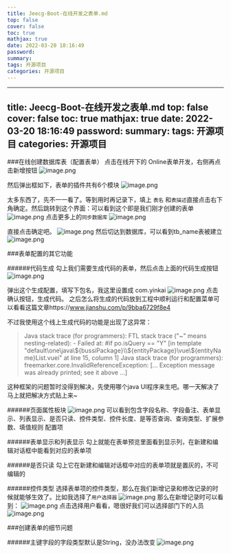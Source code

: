 ```yaml
---
title: Jeecg-Boot-在线开发之表单.md
top: false
cover: false
toc: true
mathjax: true
date: 2022-03-20 18:16:49
password:
summary:
tags: 开源项目
categories: 开源项目
---
```

---
title: Jeecg-Boot-在线开发之表单.md
top: false
cover: false
toc: true
mathjax: true
date: 2022-03-20 18:16:49
password:
summary:
tags: 开源项目
categories: 开源项目
---
###在线创建数据库表（配置表单）
点击在线开下的 Online表单开发，右侧再点击新增按钮
![image.png](https://upload-images.jianshu.io/upload_images/13965490-1f31a17ed5c91ff1.png?imageMogr2/auto-orient/strip%7CimageView2/2/w/1240)

然后弹出框如下，表单的插件共有6个模块
![image.png](https://upload-images.jianshu.io/upload_images/13965490-411e6895a81f0736.png?imageMogr2/auto-orient/strip%7CimageView2/2/w/1240)

太多东西了，先不一一看了。等到用时再记录下，填上 `表名` 和`表描述`直接点击右下角确定。然后跳转到这个界面：可以看到这个即是我们刚才创建的表单
![image.png](https://upload-images.jianshu.io/upload_images/13965490-8a1fcfec5b760974.png?imageMogr2/auto-orient/strip%7CimageView2/2/w/1240)
点击更多上的`同步数据库`
![image.png](https://upload-images.jianshu.io/upload_images/13965490-8a366858a58524ca.png?imageMogr2/auto-orient/strip%7CimageView2/2/w/1240)

直接点击确定吧。
![image.png](https://upload-images.jianshu.io/upload_images/13965490-d857ed92f42c7fd1.png?imageMogr2/auto-orient/strip%7CimageView2/2/w/1240)
然后切达到数据库，可以看到tb_name表被建立
![image.png](https://upload-images.jianshu.io/upload_images/13965490-23f62977c876f262.png?imageMogr2/auto-orient/strip%7CimageView2/2/w/1240)


###表单配置的其它功能

######代码生成
勾上我们需要生成代码的表单，然后点击上面的代码生成按钮
![image.png](https://upload-images.jianshu.io/upload_images/13965490-25ab05405a32e6a0.png?imageMogr2/auto-orient/strip%7CimageView2/2/w/1240)

弹出这个生成配置，填写下包名，我这里设置成 com.yinkai
![image.png](https://upload-images.jianshu.io/upload_images/13965490-60378d5f4f4573a2.png?imageMogr2/auto-orient/strip%7CimageView2/2/w/1240)
点击确认按钮，生成代码。
之后怎么将生成的代码放到工程中顺利运行和配置菜单可以看看这篇文章https://www.jianshu.com/p/9bba6729f8e4

不过我使用这个线上生成代码的功能是出现了这异常：
>Java stack trace (for programmers):
FTL stack trace ("~" means nesting-related):
	- Failed at: #if po.isQuery == "Y"  [in template "default\\one\\java\\${bussiPackage}\\${entityPackage}\\vue\\${entityName}List.vuei" at line 15, column 1]
Java stack trace (for programmers):
freemarker.core.InvalidReferenceException: [... Exception message was already printed; see it above ...]

这种框架的问题暂时没得到解决，先使用哪个java UI程序来生吧。哪一天解决了马上就把解决方式贴上来~


######页面属性板块
![image.png](https://upload-images.jianshu.io/upload_images/13965490-457935a320a96e67.png?imageMogr2/auto-orient/strip%7CimageView2/2/w/1240)
可以看到包含字段名称、字段备注、表单显示、列表显示、是否只读、控件类型、控件长度、是等否查询、查询类型、扩展参数、填值规则 配置项

######表单显示和列表显示
勾上就能在表单预览里面看到显示列，在新建和编辑对话框中能看到对应的表单项

######是否只读
勾上它在新建和编辑对话框中对应的表单项就是置灰的，不可编辑的

######控件类型
选择表单项的控件类型，那么在我们新增记录和修改记录的时候就能够生效了。比如我选择了`用户选择器`
![image.png](https://upload-images.jianshu.io/upload_images/13965490-b9913386b1d65f79.png?imageMogr2/auto-orient/strip%7CimageView2/2/w/1240)
那么在新增记录时可以看到：
![image.png](https://upload-images.jianshu.io/upload_images/13965490-b0dad753dd4ac977.png?imageMogr2/auto-orient/strip%7CimageView2/2/w/1240)
点击选择用户看看，嗯很好我们可以选择部门下的人员
![image.png](https://upload-images.jianshu.io/upload_images/13965490-0438ac9a990d1fb4.png?imageMogr2/auto-orient/strip%7CimageView2/2/w/1240)


###创建表单的细节问题

######主键字段的字段类型默认是String，没办法改变
![image.png](https://upload-images.jianshu.io/upload_images/13965490-48baa4fa6a60a6dc.png?imageMogr2/auto-orient/strip%7CimageView2/2/w/1240)



